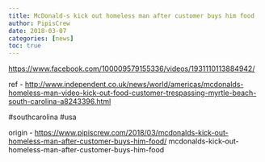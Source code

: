 ```yaml
---
title: McDonald-s kick out homeless man after customer buys him food
author: PipisCrew
date: 2018-03-07
categories: [news]
toc: true
---
```


https://www.facebook.com/100009579155336/videos/1931110113884942/

ref - http://www.independent.co.uk/news/world/americas/mcdonalds-homeless-man-video-kick-out-food-customer-trespassing-myrtle-beach-south-carolina-a8243396.html

#southcarolina #usa

origin - https://www.pipiscrew.com/2018/03/mcdonalds-kick-out-homeless-man-after-customer-buys-him-food/ mcdonalds-kick-out-homeless-man-after-customer-buys-him-food